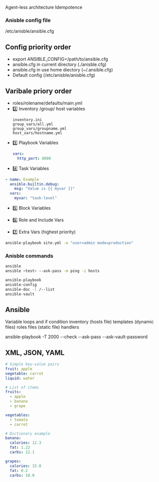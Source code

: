 Agent-less architecture
Idempotence


### Anisble config file
/etc/anisble/ansible.cfg


## Config priority order 
- export ANSIBLE_CONFIG=/path/to/ansible.cfg
- ansible.cfg in current directory (./anisble.cfg)
- ansible.cfg in use home diectory (~/.ansible.cfg)
- Default config (/etc/anisble/anisble.cfg)

## Varibale priory order 
-  roles/rolename/defaults/main.yml
- 2️⃣ Inventory /group/ host variables 
  ```
  inventory.ini
  group_vars/all.yml
  group_vars/groupname.yml
  host_vars/hostname.yml
  ```
- 3️⃣ Playbook Variables
    ```yaml
    vars:
      http_port: 8080
   ```
- 4️⃣ Task Variables
```yaml
- name: Example
  ansible.builtin.debug:
    msg: "Value is {{ myvar }}"
  vars:
    myvar: "task-level"
```
- 5️⃣ Block Variables

- 6️⃣ Role and Include Vars

- 7️⃣ Extra Vars (highest priority)
```bash
ansible-playbook site.yml -e "user=admin mode=production"
```

### Anisble commands 
```bash
ansible 
ansible <test> --ask-pass -m ping -i hosts

ansible-playbook 
anisble-config 
ansible-doc -l /--list
ansible-vault
```

## Ansible 
Variable 
loops and if condition 
inventory (hosts file)
templates (dynamic files)
roles 
files (static file)
handlers




ansible-playbook -T 2000 --check --ask-pass --ask-vault-password



































































































## XML, JSON, YAML

```yaml
# Simple key-value pairs
fruit: apple
vegetable: carrot
liquid: water
```

```yaml
# List of items
fruits:
  - apple
  - banana
  - grape

vegetables:
  - tomato
  - carrot
```


```yaml
# Dictionary example
banana:
  calories: 12.3
  fat: 1.22
  carbs: 12.1

grapes:
  calories: 15.0
  fat: 0.2
  carbs: 18.0
```